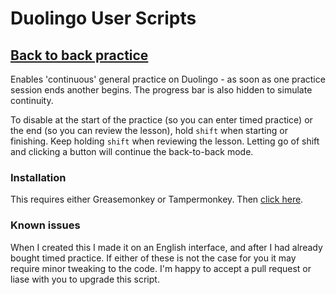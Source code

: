 # Duolingo User Scripts

## [Back to back practice](https://github.com/eedrah/duolingo-scripts/raw/master/back-to-back-practice.user.js)
Enables 'continuous' general practice on Duolingo - as soon as one practice session ends another begins. The progress bar is also hidden to simulate continuity.

To disable at the start of the practice (so you can enter timed practice) or the end (so you can review the lesson), hold `shift` when starting or finishing. Keep holding `shift` when reviewing the lesson. Letting go of shift and clicking a button will continue the back-to-back mode.

### Installation
This requires either Greasemonkey or Tampermonkey. Then [click here](https://github.com/eedrah/duolingo-scripts/raw/master/back-to-back-practice.user.js).

### Known issues
When I created this I made it on an English interface, and after I had already bought timed practice. If either of these is not the case for you it may require minor tweaking to the code. I'm happy to accept a pull request or liase with you to upgrade this script.
